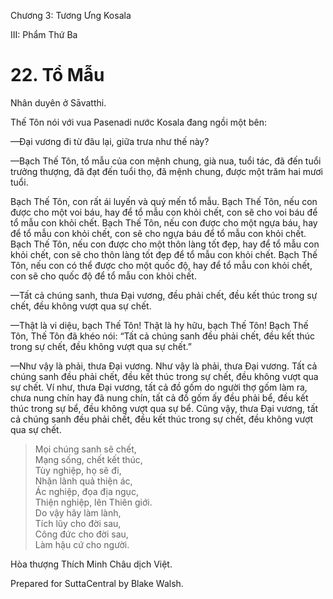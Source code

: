  

Chương 3: Tương Ưng Kosala

III: Phẩm Thứ Ba

# 22\. Tổ Mẫu

Nhân duyên ở Sāvatthi.

Thế Tôn nói với vua Pasenadi nước Kosala đang ngồi một bên:

—Ðại vương đi từ đâu lại, giữa trưa như thế này?

—Bạch Thế Tôn, tổ mẫu của con mệnh chung, già nua, tuổi tác, đã đến tuổi trưởng thượng, đã đạt đến tuổi thọ, đã mệnh chung, được một trăm hai mươi tuổi.

Bạch Thế Tôn, con rất ái luyến và quý mến tổ mẫu. Bạch Thế Tôn, nếu con được cho một voi báu, hay để tổ mẫu con khỏi chết, con sẽ cho voi báu để tổ mẫu con khỏi chết. Bạch Thế Tôn, nếu con được cho một ngựa báu, hay để tổ mẫu con khỏi chết, con sẽ cho ngựa báu để tổ mẫu con khỏi chết. Bạch Thế Tôn, nếu con được cho một thôn làng tốt đẹp, hay để tổ mẫu con khỏi chết, con sẽ cho thôn làng tốt đẹp để tổ mẫu con khỏi chết. Bạch Thế Tôn, nếu con có thể được cho một quốc độ, hay để tổ mẫu con khỏi chết, con sẽ cho quốc độ để tổ mẫu con khỏi chết.

—Tất cả chúng sanh, thưa Ðại vương, đều phải chết, đều kết thúc trong sự chết, đều không vượt qua sự chết.

—Thật là vi diệu, bạch Thế Tôn! Thật là hy hữu, bạch Thế Tôn! Bạch Thế Tôn, Thế Tôn đã khéo nói: “Tất cả chúng sanh đều phải chết, đều kết thúc trong sự chết, đều không vượt qua sự chết.”

—Như vậy là phải, thưa Ðại vương. Như vậy là phải, thưa Ðại vương. Tất cả chúng sanh đều phải chết, đều kết thúc trong sự chết, đều không vượt qua sự chết. Ví như, thưa Ðại vương, tất cả đồ gốm do người thợ gốm làm ra, chưa nung chín hay đã nung chín, tất cả đồ gốm ấy đều phải bể, đều kết thúc trong sự bể, đều không vượt qua sự bể. Cũng vậy, thưa Ðại vương, tất cả chúng sanh đều phải chết, đều kết thúc trong sự chết, đều không vượt qua sự chết.

> Mọi chúng sanh sẽ chết,  
> Mạng sống, chết kết thúc,  
> Tùy nghiệp, họ sẽ đi,  
> Nhận lãnh quả thiện ác,  
> Ác nghiệp, đọa địa ngục,  
> Thiện nghiệp, lên Thiên giới.  
> Do vậy hãy làm lành,  
> Tích lũy cho đời sau,  
> Công đức cho đời sau,  
> Làm hậu cứ cho người.

Hòa thượng Thích Minh Châu dịch Việt.

Prepared for SuttaCentral by Blake Walsh.